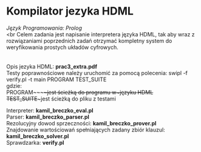 # Kompilator jezyka HDML
<i>Język Programowania: Prolog</i> <br>
<br
Celem zadania jest napisanie interpretera języka HDML, tak aby wraz z rozwiązaniami poprzednich zadań otrzymać kompletny system do weryfikowania prostych układów cyfrowych.
<br>
<br>
<br>
Opis jezyka HDML: <b>prac3_extra.pdf</b> <br>
Testy poprawnościowe należy uruchomić za pomocą polecenia:
swipl -f verify.pl -t main PROGRAM TEST_SUITE <br>
gdzie: <br>
PROGRAM~~~~~~jest ścieżką do programu w~języku HDML <br>
TEST_SUITE~~~jest ścieżką do pliku z testami <br>

Interpreter: <b>kamil_breczko_eval.pl</b> <br>
Parser: <b>kamil_breczko_parser.pl</b> <br>
Rezolucyjny dowod sprzeczności: <b>kamil_breczko_prover.pl</b> <br>
Znajdowanie wartościowań spełniających zadany zbiór klauzul:  <b>kamil_breczko_solver.pl</b> <br>
Sprawdzarka: <b>verify.pl</b> <br>
<br>
<br>
<br>
